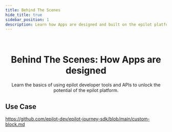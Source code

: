 ```yaml
---
title: Behind The Scenes
hide_title: true
sidebar_position: 1
description: Learn how Apps are designed and built on the epilot platform.
---
```


<p>&nbsp;</p>


<h1 align="center">Behind The Scenes: How Apps are designed</h1>

<p align="center">Learn the basics of using epilot developer tools and APIs to unlock the potential of the epilot platform.</p>

## Use Case 

https://github.com/epilot-dev/epilot-journey-sdk/blob/main/custom-block.md

